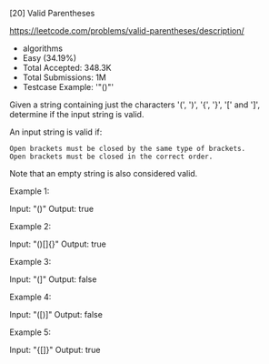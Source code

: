 [20] Valid Parentheses  

https://leetcode.com/problems/valid-parentheses/description/

* algorithms
* Easy (34.19%)
* Total Accepted:    348.3K
* Total Submissions: 1M
* Testcase Example:  '"()"'

Given a string containing just the characters '(', ')', '{', '}', '[' and ']', determine if the input string is valid.

An input string is valid if:


	Open brackets must be closed by the same type of brackets.
	Open brackets must be closed in the correct order.


Note that an empty string is also considered valid.

Example 1:


Input: "()"
Output: true


Example 2:


Input: "()[]{}"
Output: true


Example 3:


Input: "(]"
Output: false


Example 4:


Input: "([)]"
Output: false


Example 5:


Input: "{[]}"
Output: true


